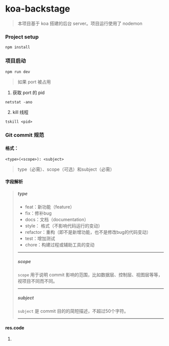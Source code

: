 # koa-backstage
> 本项目基于 koa 搭建的后台 server。项目运行使用了 nodemon

### Project setup
```
npm install
```

### 项目启动
```
npm run dev
```
> 如果 port 被占用
1. 获取 port 的 pid
```
netstat -ano
```
2. kill 线程
```
tskill <pid>
```

### Git commit 规范

#### 格式：
```
<type>(<scope>): <subject>
```
> type（必需）、scope（可选）和subject（必需）

#### 字段解析

> ##### type
> + feat：新功能（feature）
> + fix：修补bug
> + docs：文档（documentation）
> + style： 格式（不影响代码运行的变动）
> + refactor：重构（即不是新增功能，也不是修改bug的代码变动）
> + test：增加测试
> + chore：构建过程或辅助工具的变动
> ***
> ##### scope
> `scope` 用于说明 commit 影响的范围，比如数据层、控制层、视图层等等，视项目不同而不同。
> ****
> ##### subject
> `subject` 是 commit 目的的简短描述，不超过50个字符。
>***

#### res.code
1. 